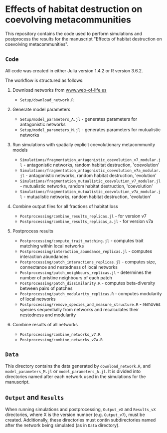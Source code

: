 # Effects of habitat destruction on coevolving metacommunities

This repository contains the code used to perform simulations and postprocess the results for the manuscript "Effects of habitat destruction on coevolving metacommunities".

## `Code`
All code was created in either Julia version 1.4.2 or R version 3.6.2.

The workflow is structured as follows:

1. Download networks from www.web-of-life.es
    - `Setup/download_network.R`

2. Generate model parameters
    - `Setup/model_parameters_A.jl` - generates parameters for antagonistic networks
    - `Setup/model_parameters_M.jl` - generates parameters for mutualistic networks

3. Run simulations with spatially explicit coevolutionary metacommunity models
    - `Simulations/fragmentation_antagonistic_coevolution_v7_modular.jl` - antagonistic networks, random habitat destruction, 'coevolution'
    - `Simulations/fragmentation_antagonistic_coevolution_v7a_modular.jl` - antagonistic networks, random habitat destruction, 'evolution'
    - `Simulations/fragmentation_mutualistic_coevolution_v7_modular.jl` - mutualistic networks, random habitat destruction, 'coevolution'
    - `Simulations/fragmentation_mutualistic_coevolution_v7a_modular.jl` - mutualistic networks, random habitat destruction, 'evolution'

4. Combine output files for all fractions of habitat loss
    - `Postprocessing/combine_results_replicas.jl` - for version v7
    - `Postprocessing/combine_results_replicas_a.jl` - for version v7a

5. Postprocess results
    - `Postprocessing/compute_trait_matching.jl` - computes trait matching within local networks
    - `Postprocessing/interaction_abundance_replicas.jl` - computes interaction abundances
    - `Postprocessing/patch_interactions_replicas.jl` - computes size, connectance and nestedness of local networks
    - `Postprocessing/patch_neighbours_replicas.jl` - determines the number of pristine neighbours of each patch
    - `Postprocessing/patch_dissimilarity.R` - computes beta-diversity between pairs of patches
    - `Postprocessing/patch_modularity_replicas.R` - computes modularity of local networks
    - `Postprocessing/remove_species_and_measure_structure.R` - removes species sequentially from networks and recalculates their nestedness and modularity

6. Combine results of all networks
    - `Postprocessing/combine_networks_v7.R`
    - `Postprocessing/combine_networks_v7a.R`


## `Data`
This directory contains the data generated by `download_network.R`, and `model_parameters_M.jl` or `model_parameters_A.jl`. 
It is divided into directories named after each network used in the simulations for the manuscript. 

## `Output` and `Results`
When running simulations and postprocessing, `Output_vX` and `Results_vX` directories, where X is the version number (e.g. `Output_v7`), must be created. 
Additionally, these directories must contin subdirectories named after the network being simulated (as in `Data` directory). 
